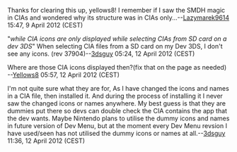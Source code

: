 Thanks for clearing this up, yellows8! I remember if I saw the SMDH
magic in CIAs and wondered why its structure was in CIAs
only...--[Lazymarek9614](User:Lazymarek9614 "wikilink") 15:47, 9 April
2012 (CEST)

"*while CIA icons are only displayed while selecting CIAs from SD card
on a dev 3DS*" When selecting CIA files from a SD card on my Dev 3DS, I
don't see any icons. (rev 37904)--[3dsguy](User:3dsguy "wikilink")
05:24, 12 April 2012 (CEST)


Where are those CIA icons displayed then?(fix that on the page as
needed) --[Yellows8](User:Yellows8 "wikilink") 05:57, 12 April 2012
(CEST)


I'm not quite sure what they are for, As I have changed the icons and
names in a CIA file, then installed it. And during the process of
installing it I never saw the changed icons or names anywhere. My best
guess is that they are dummies put there so devs can double check the
CIA contains the app that the dev wants. Maybe Nintendo plans to utilise
the dummy icons and names in future version of Dev Menu, but at the
moment every Dev Menu revsion I have used/seen has not utilised the
dummy icons or names at all.--[3dsguy](User:3dsguy "wikilink") 11:36, 12
April 2012 (CEST)